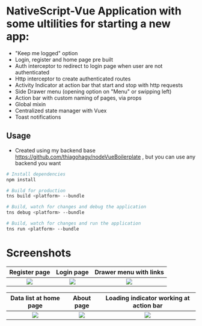
# NativeScript-Vue Application with some ultilities for starting a new app:

* "Keep me logged" option
* Login, register and home page pre built
* Auth interceptor to redirect to login page when user are not authenticated
* Http interceptor to create authenticated routes
* Activity Indicator at action bar that start and stop with http requests
* Side Drawer menu (opening option on "Menu" or swipping left)
* Action bar with custom naming of pages, via props
* Global mixin
* Centralized state manager with Vuex
* Toast notifications

## Usage

*  Created using my backend base https://github.com/thiagohagy/nodeVueBoilerplate , but you can use any backend you want

``` bash
# Install dependencies
npm install

# Build for production
tns build <platform> --bundle

# Build, watch for changes and debug the application
tns debug <platform> --bundle

# Build, watch for changes and run the application
tns run <platform> --bundle
```


# Screenshots


Register page              |  Login page               | Drawer menu with links
:-------------------------:|:-------------------------:|:-------------------------:
![](https://github.com/thiagohagy/NativeScriptVueTemplate2.0/blob/master/screenshots/1.jpeg)  |  ![](https://github.com/thiagohagy/NativeScriptVueTemplate2.0/blob/master/screenshots/2.jpeg) |  ![](https://github.com/thiagohagy/NativeScriptVueTemplate2.0/blob/master/screenshots/3.jpeg)

Data list at home page     |  About page               |  Loading indicator working at action bar
:-------------------------:|:-------------------------:|:-------------------------:
![](https://github.com/thiagohagy/NativeScriptVueTemplate2.0/blob/master/screenshots/4.jpeg)  |  ![](https://github.com/thiagohagy/NativeScriptVueTemplate2.0/blob/master/screenshots/5.jpeg) |  ![](https://github.com/thiagohagy/NativeScriptVueTemplate2.0/blob/master/screenshots/6.jpeg)